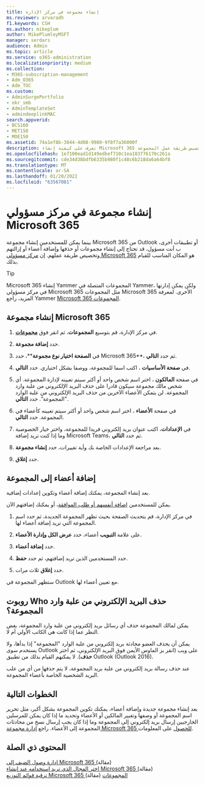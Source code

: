 ```yaml
---
title: إنشاء مجموعة في مركز الإدارة
ms.reviewer: arvaradh
f1.keywords: CSH
ms.author: mikeplum
author: MikePlumleyMSFT
manager: serdars
audience: Admin
ms.topic: article
ms.service: o365-administration
ms.localizationpriority: medium
ms.collection:
- M365-subscription-management
- Adm_O365
- Adm_TOC
ms.custom:
- AdminSurgePortfolio
- okr_smb
- AdminTemplateSet
- admindeeplinkMAC
search.appverid:
- BCS160
- MET150
- MOE150
ms.assetid: 74a1ef8b-3844-4d08-9980-9f8f7a36000f
description: تعرف على كيفية إنشاء Microsoft 365 وحذفها وإضافة أعضاء المجموعة وإزالتها وتخصيص طريقة عمل المجموعة.
ms.openlocfilehash: 1e7100ead1d149edbef710c1ea183776170c261a
ms.sourcegitcommit: cde34d38bdfb6335b980f1c48c6b218da6a64bf8
ms.translationtype: MT
ms.contentlocale: ar-SA
ms.lasthandoff: 01/20/2022
ms.locfileid: "63567081"
---
```

# <a name="create-a-group-in-the-microsoft-365-admin-center"></a>إنشاء مجموعة في مركز مسؤولي Microsoft 365
  
بينما يمكن للمستخدمين إنشاء مجموعة Microsoft 365 من Outlook أو تطبيقات أخرى، ب أنت مسؤول، قد تحتاج إلى إنشاء مجموعات أو حذفها وإضافة أعضاء أو إزالتهم وتخصيص طريقة عملهم. إن <a href="https://go.microsoft.com/fwlink/p/?linkid=2052855" target="_blank">مركز مسؤولي Microsoft 365</a> هو المكان المناسب للقيام بذلك. 

> [!TIP]
> Microsoft 365 إنشاء Yammer المجموعات المتصلة في Yammer، ولكن يمكن إدارتها في مركز مسؤولي Microsoft 365 مثل المجموعات Microsoft 365 الأخرى. لمعرفة المزيد، راجع Yammer [Microsoft 365 المجموعات](/yammer/manage-yammer-groups/yammer-and-office-365-groups). 

## <a name="create-a-microsoft-365-group"></a>إنشاء مجموعة Microsoft 365

1. في مركز الإدارة، قم بتوسيع **المجموعات**، ثم انقر فوق <a href="https://go.microsoft.com/fwlink/p/?linkid=2052855" target="_blank">**مجموعات**</a>.

2. حدد **إضافة مجموعة**.
  
3. في **الصفحة اختيار نوع مجموعة****، حدد Microsoft 365**، ثم حدد **التالي**.

4. في **صفحة الأساسيات** ، اكتب اسما للمجموعة، ووصفا بشكل اختياري. حدد **التالي**.

5.  في صفحة **المالكون** ، اختر اسم شخص واحد أو أكثر سيتم تعيينه لإدارة المجموعة. أي شخص مالك مجموعة سيكون قادرا على حذف البريد الإلكتروني من علبة وارد المجموعة. لن يتمكن الأعضاء الآخرين من حذف البريد الإلكتروني من علبة الوارد "المجموعة". حدد **التالي**.

6.  في صفحة **الأعضاء** ، اختر اسم شخص واحد أو أكثر سيتم تعيينه كأعضاء في المجموعة. حدد **التالي**.

7. في **الإعدادات**، اكتب عنوان بريد إلكتروني فريدا للمجموعة، واختر خيار الخصوصية وما إذا كنت تريد إضافة Microsoft Teams، ثم حدد **التالي**.
    
8. بعد مراجعة الإعدادات الخاصة بك وأية تغييرات، حدد **إنشاء مجموعة**.

9. حدد **إغلاق**.
    
## <a name="add-members-to-the-group"></a>إضافة أعضاء إلى المجموعة

بعد إنشاء المجموعة، يمكنك إضافة أعضاء وتكوين إعدادات إضافية.

يمكن للمستخدمين [إضافة أنفسهم أو طلب الموافقة](https://support.microsoft.com/office/2e59e19c-b872-44c8-ae84-0acc4b79c45d)، أو يمكنك إضافتهم الآن.

1. في مركز الإدارة، قم بتحديث الصفحة بحيث تظهر المجموعة الجديدة، ثم حدد اسم المجموعة التي تريد إضافة أعضاء لها.
    
2. على علامة **التبويب** أعضاء، حدد **عرض الكل وإدارة الأعضاء**.

3. حدد **إضافة أعضاء**.
    
4. حدد المستخدمين الذين تريد إضافتهم، ثم حدد **حفظ**.
    
5. حدد **إغلاق** ثلاث مرات. 
    
ستظهر المجموعة في Outlook مع تعيين أعضاء لها.

## <a name="who-can-delete-email-from-the-group-inbox"></a>روبوت Who حذف البريد الإلكتروني من علبة وارد المجموعة؟

يمكن لمالك المجموعة حذف أي رسائل بريد إلكتروني من علبة وارد المجموعة، بغض النظر عما إذا كانت هي الكاتب الأولي أم لا.
  
يمكن أن يحذف العضو محادثة بريد إلكتروني من علبة الوارد "المجموعة" إذا بدأها، ولا يستخدم سوى Outlook على ويب (انقر بز الماوس الأيمن فوق البريد الإلكتروني، ثم اختر **حذف**). لا يمكنهم القيام بذلك من تطبيق Outlook (Outlook 2016).
  
عند حذف رسالة بريد إلكتروني من علبة بريد المجموعة، لا يتم حذفها من أي من علب البريد الشخصية الخاصة بأعضاء المجموعة.

## <a name="next-steps"></a>الخطوات التالية

بعد إنشاء مجموعة جديدة وإضافة أعضاء، يمكنك تكوين المجموعة بشكل أكبر، مثل تحرير اسم المجموعة أو وصفها وتغيير المالكين أو الأعضاء وتحديد ما إذا كان يمكن للمرسلين الخارجيين إرسال بريد إلكتروني إلى المجموعة وما إذا كان يجب إرسال نسخ من محادثات المجموعة إلى الأعضاء. راجع [إدارة مجموعة Microsoft 365 للحصول](manage-groups.md) على المعلومات.

## <a name="related-content"></a>المحتوى ذي الصلة

[إدارة وصول الضيف إلى Microsoft 365 (](https://support.microsoft.com/office/bfc7a840-868f-4fd6-a390-f347bf51aff6)مقالة)\
[اختر المجال الذي تريد استخدامه عند إنشاء Microsoft 365 (](../../solutions/choose-domain-to-create-groups.md)مقالة)\
[ترقية قوائم التوزيع Microsoft 365 المجموعات](../manage/upgrade-distribution-lists.md) (مقالة)
